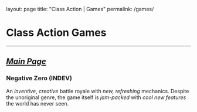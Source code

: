 layout: page
title: "Class Action | Games"
permalink: /games/

# Class Action Games

---
[***Main Page***](https://kyllingene.github.io/Class_Action)
---

### Negative Zero (INDEV)

An *inventive*, *creative* battle royale with *new, refreshing* mechanics.
Despite the unoriginal genre, the game itself is *jam-packed* with *cool new
features* the world has never seen.
